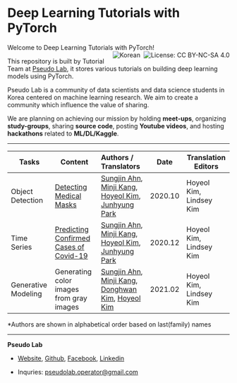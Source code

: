# Deep Learning Tutorials with PyTorch

Welcome to Deep Learning Tutorials with PyTorch! <a href="https://creativecommons.org/licenses/by-nc-sa/4.0/"><img alt="License: CC BY-NC-SA 4.0" src="https://img.shields.io/badge/License-CC%20BY--NC--SA%204.0-lightgrey.svg" align='right'></a> <a href="https://pseudo-lab.github.io/Tutorial-Book/"><img alt="Korean" src="https://img.shields.io/badge/Translate%20To%20Korean-blue" align='right' style="padding-right: 5px;"></a>

This repository is built by Tutorial Team at [Pseudo Lab](https://pseudo-lab.com/), it stores various tutorials on building deep learning models using PyTorch.

Pseudo Lab is a community of data scientists and data science students in Korea centered on machine learning research. We aim to create a community which influence the value of sharing. 

We are planning on achieving our mission by holding **meet-ups**, organizing **study-groups**, sharing **source code**, posting **Youtube videos**, and hosting **hackathons** related to **ML/DL/Kaggle**.

---

| Tasks                      | Content                                                      | Authors / Translators                                        | Date    | Translation Editors     |
| -------------------------- | ------------------------------------------------------------ | :----------------------------------------------------------- | ------- | ----------------------- |
| Object Detection <br />    | [Detecting Medical Masks](https://pseudo-lab.github.io/Tutorial-Book-en/chapters/en/object-detection/intro.html)                                      | [Sungjin Ahn](https://www.linkedin.com/in/sungjin-ahn/), [Minji Kang](https://github.com/mmminji), [Hoyeol Kim](https://github.com/elibooklover), [Junhyung Park](https://github.com/oopsys6) | 2020.10 | Hoyeol Kim, Lindsey Kim |
| Time Series <br />         | [Predicting Confirmed Cases of Covid-19](https://pseudo-lab.github.io/Tutorial-Book-en/chapters/en/time-series/intro.html) | [Sungjin Ahn](https://www.linkedin.com/in/sungjin-ahn/), [Minji Kang](https://github.com/mmminji), [Hoyeol Kim](https://github.com/elibooklover), [Junhyung Park](https://github.com/oopsys6) | 2020.12 | Hoyeol Kim, Lindsey Kim |
| Generative Modeling <br /> | Generating color images from gray images                     | [Sungjin Ahn](https://www.linkedin.com/in/sungjin-ahn/), [Minji Kang](https://github.com/mmminji), [Donghwan Kim](https://www.linkedin.com/in/da-devangelist/), [Hoyeol Kim](https://github.com/elibooklover) | 2021.02 | Hoyeol Kim, Lindsey Kim |

\*Authors are shown in alphabetical order based on last(family) names 

---

**Pseudo Lab**

- [Website](https://pseudo-lab.com/), [Github](https://github.com/Pseudo-Lab), [Facebook](https://www.facebook.com/groups/pseudolab/), [Linkedin](https://www.linkedin.com/company/pseudolab/)

- Inquries: [pseudolab.operator@gmail.com](mailto:pseudolab.operator@gmail.com)




